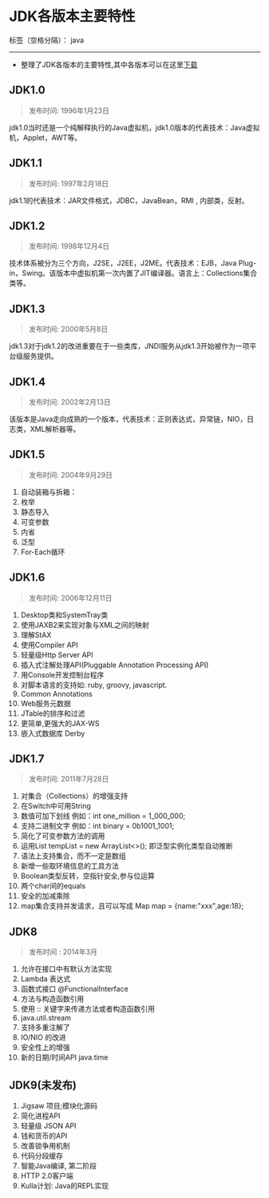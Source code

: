 ﻿# JDK各版本主要特性

标签（空格分隔）： java

---

- 整理了JDK各版本的主要特性,其中各版本可以在这里[下载](http://www.oracle.com/technetwork/java/archive-139210.html)

## JDK1.0
> 发布时间: 1996年1月23日

jdk1.0当时还是一个纯解释执行的Java虚拟机，jdk1.0版本的代表技术：Java虚拟机，Applet，AWT等。

## JDK1.1
> 发布时间: 1997年2月18日

jdk1.1的代表技术：JAR文件格式，JDBC，JavaBean，RMI , 内部类，反射。
 
## JDK1.2
> 发布时间: 1998年12月4日

技术体系被分为三个方向，J2SE，J2EE，J2ME。代表技术：EJB，Java Plug-in，Swing。该版本中虚拟机第一次内置了JIT编译器。语言上：Collections集合类等。
 
## JDK1.3
> 发布时间: 2000年5月8日

jdk1.3对于jdk1.2的改进重要在于一些类库，JNDI服务从jdk1.3开始被作为一项平台级服务提供。
 
## JDK1.4
> 发布时间: 2002年2月13日

该版本是Java走向成熟的一个版本，代表技术：正则表达式，异常链，NIO，日志类，XML解析器等。

## JDK1.5
> 发布时间: 2004年9月29日

1. 自动装箱与拆箱：
2. 枚举
3. 静态导入
4. 可变参数
5. 内省
6. 泛型
7. For-Each循环 
 
## JDK1.6
> 发布时间: 2006年12月11日

1. Desktop类和SystemTray类 
2. 使用JAXB2来实现对象与XML之间的映射 
3. 理解StAX 
4. 使用Compiler API 
5. 轻量级Http Server API 
6. 插入式注解处理API(Pluggable Annotation Processing API) 
7. 用Console开发控制台程序 
8. 对脚本语言的支持如: ruby, groovy, javascript. 
9. Common Annotations 
10. Web服务元数据
11. JTable的排序和过滤
12. 更简单,更强大的JAX-WS
13. 嵌入式数据库 Derby
 
## JDK1.7
> 发布时间: 2011年7月28日

1. 对集合（Collections）的增强支持
2. 在Switch中可用String
3. 数值可加下划线 例如：int one_million = 1_000_000;
4. 支持二进制文字  例如：int binary = 0b1001_1001;
5. 简化了可变参数方法的调用
6. 运用List tempList = new ArrayList<>(); 即泛型实例化类型自动推断
7. 语法上支持集合，而不一定是数组
8. 新增一些取环境信息的工具方法
9. Boolean类型反转，空指针安全,参与位运算
10. 两个char间的equals
11. 安全的加减乘除
12. map集合支持并发请求，且可以写成 Map map = {name:"xxx",age:18};
 
## JDK8
> 发布时间 :  2014年3月

1. 允许在接口中有默认方法实现
2. Lambda 表达式
3. 函数式接口 @FunctionalInterface
4. 方法与构造函数引用
5. 使用 :: 关键字来传递方法或者构造函数引用
6. java.util.stream 
7. 支持多重注解了
8. IO/NIO 的改进   
9. 安全性上的增强
10. 新的日期/时间API java.time

## JDK9(未发布)
1. Jigsaw 项目;模块化源码
2. 简化进程API
3. 轻量级 JSON API
4. 钱和货币的API
5. 改善锁争用机制
6. 代码分段缓存
7. 智能Java编译, 第二阶段
8. HTTP 2.0客户端
9. Kulla计划: Java的REPL实现